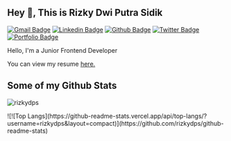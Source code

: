 
## Hey 👋, This is Rizky Dwi Putra Sidik
[![Gmail Badge](https://img.shields.io/badge/-rzkydps@gmail.com-c14438?style=flat&logo=Gmail&logoColor=white&link=mailto:rzkydps@gmail.com)](mailto:rzkydps@gmail.com) 
[![Linkedin Badge](https://img.shields.io/badge/-rizkydps-0072b1?style=flat&logo=Linkedin&logoColor=white&link=https://www.linkedin.com/in/rizkydps/)](https://www.linkedin.com/in/rizkydps/) [![Github Badge](https://img.shields.io/badge/-rizkydps-grey?style=flat&logo=github&logoColor=white&link=https://github.com/rizkydps/)](https://www.github.com/rizkydps/) [![Twitter Badge](https://img.shields.io/badge/-rizkydpsx-00acee?style=flat&logo=twitter&logoColor=white&link=https://twitter.com/rizkydpsx/)](https://www.twitter.com/rizkydpsx/) [![Portfolio Badge](https://img.shields.io/badge/portfolio-web-blue?style=flat&link=https://rizkydps.github.io//)](https://rizkydps.github.io//) <p align='left'>Hello, I'm a Junior Frontend Developer</p><p align='left'> You can view my resume <a href='https://drive.google.com/file/d/1-24TnBYaAkicQwbKB5ct06JBt9tilzV_/view?usp=sharing ' target=_blank><u>here</u>.</a></p>
## Some of my Github Stats
<p align=left> <img src=https://komarev.com/ghpvc/?username=rizkydps alt=rizkydps /> </p>
![![Top Langs](https://github-readme-stats.vercel.app/api/top-langs/?username=rizkydps&layout=compact)](https://github.com/rizkydps/github-readme-stats)


